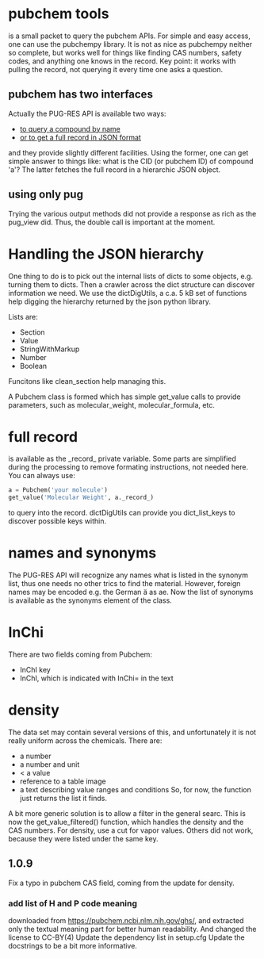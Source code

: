 # pubchem tools
is a small packet to query the pubchem APIs. For simple and easy access,
one can use the pubchempy library.
It is not as nice as pubchempy neither so complete, but works well for
things like finding CAS numbers, safety codes, and anything one knows in
the record.
Key point: it works with pulling the record, not querying it every time
one asks a question.

## pubchem has two interfaces
Actually the PUG-RES API is available two ways:
 * [to query a compound by name](https://pubchem.ncbi.nlm.nih.gov/rest/pug/compound/)
 * [or to get a full record in JSON format](https://pubchem.ncbi.nlm.nih.gov/rest/pug\_view/data/compound/{res[0]}/JSON/?response\_type=display)

and they provide slightly different facilities.
Using the former, one can get simple answer to things like:
what is the CID (or pubchem ID) of compound 'a'?
The latter fetches the full record in a hierarchic JSON object.

## using only pug
Trying the various output methods did not provide a response as rich as
the pug\_view did. Thus, the double call is important at the moment.

# Handling the JSON hierarchy
One thing to do is to pick out the internal lists of dicts to
some objects, e.g. turning them to dicts. Then a crawler
across the dict structure can discover information we need.
We use the dictDigUtils, a c.a. 5 kB set of functions help digging the
hierarchy returned by the json python library.

Lists are:
* Section
* Value
* StringWithMarkup
* Number
* Boolean

Funcitons like clean\_section help managing this.

A Pubchem class is formed which has simple get\_value calls to provide
parameters, such as molecular\_weight, molecular\_formula, etc.

# full record
is available as the \_record\_ private variable. Some parts are simplified
during the processing to remove formating instructions, not needed
here.
You can always use:

```python
a = Pubchem('your molecule')
get_value('Molecular Weight', a._record_)
```

to query into the record. dictDigUtils can provide you dict\_list\_keys
to discover possible keys within.

# names and synonyms
The PUG-RES API will recognize any names what is listed in the synonym list,
thus one needs no other trics to find the material. However, foreign names
may be encoded e.g. the German ä as ae.
Now the list of synonyms is available as the synonyms element of the class.

# InChi
There are two fields coming from Pubchem:
 * InChI key
 * InChI, which is indicated with InChi= in the text

# density
The data set may contain several versions of this, and unfortunately
it is not really uniform across the chemicals.
There are:
 - a number
 - a number and unit
 - < a value
 - reference to a table image
 - a text describing value ranges and conditions
So, for now, the function just returns the list it finds.

A bit more generic solution is to allow a filter in the general searc.
This is now the get_value_filtered() function, which handles the density
and the CAS numbers. For density, use a cut for vapor values. Others did
not work, because they were listed under the same key.

## 1.0.9
Fix a typo in pubchem CAS field, coming from the update for density.

### add list of H and P code meaning
downloaded from https://pubchem.ncbi.nlm.nih.gov/ghs/, and extracted only
the textual meaning part for better human readability.
And changed the license to CC-BY(4)
Update the dependency list in setup.cfg
Update the docstrings to be a bit more informative.

